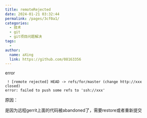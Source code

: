 ```yaml
---
title: remoteRejected
date: 2024-01-21 03:32:44
permalink: /pages/3cf0a1/
categories:
  - 技术
  - git
  - git项目问题解决
tags:
  - 
author: 
  name: aXing
  link: https://github.com/08163356
---
```

error

```
 ! [remote rejected] HEAD -> refs/for/master (change http://xxx closed)
error: failed to push some refs to 'ssh://xxx'
```

原因：

是因为远程gerrit上面的代码被abandoned了，需要restore或者重新提交